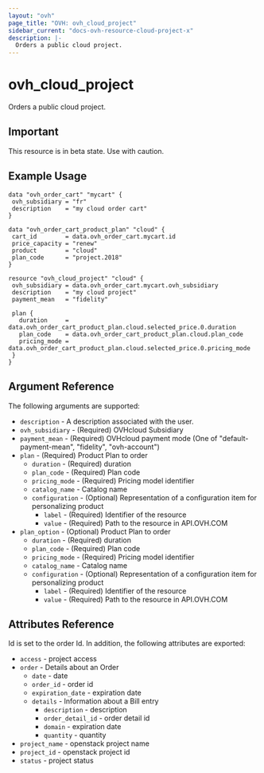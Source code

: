 ```yaml
---
layout: "ovh"
page_title: "OVH: ovh_cloud_project"
sidebar_current: "docs-ovh-resource-cloud-project-x"
description: |-
  Orders a public cloud project.
---
```


# ovh_cloud_project

Orders a public cloud project.

## Important

This resource is in beta state. Use with caution.

## Example Usage

```hcl
data "ovh_order_cart" "mycart" {
 ovh_subsidiary = "fr"
 description    = "my cloud order cart"
}

data "ovh_order_cart_product_plan" "cloud" {
 cart_id        = data.ovh_order_cart.mycart.id
 price_capacity = "renew"
 product        = "cloud"
 plan_code      = "project.2018"
}

resource "ovh_cloud_project" "cloud" {
 ovh_subsidiary = data.ovh_order_cart.mycart.ovh_subsidiary
 description    = "my cloud project"
 payment_mean   = "fidelity"

 plan {
   duration     = data.ovh_order_cart_product_plan.cloud.selected_price.0.duration
   plan_code    = data.ovh_order_cart_product_plan.cloud.plan_code
   pricing_mode = data.ovh_order_cart_product_plan.cloud.selected_price.0.pricing_mode
 }
}
```

## Argument Reference

The following arguments are supported:

* `description` - A description associated with the user.
* `ovh_subsidiary` - (Required) OVHcloud Subsidiary
* `payment_mean` - (Required) OVHcloud payment mode (One of "default-payment-mean", "fidelity", "ovh-account")
* `plan` - (Required) Product Plan to order
  * `duration` - (Required) duration
  * `plan_code` - (Required) Plan code
  * `pricing_mode` - (Required) Pricing model identifier
  * `catalog_name` - Catalog name
  * `configuration` - (Optional) Representation of a configuration item for personalizing product
    * `label` - (Required) Identifier of the resource
    * `value` - (Required) Path to the resource in API.OVH.COM
* `plan_option` - (Optional) Product Plan to order
  * `duration` - (Required) duration
  * `plan_code` - (Required) Plan code
  * `pricing_mode` - (Required) Pricing model identifier
  * `catalog_name` - Catalog name
  * `configuration` - (Optional) Representation of a configuration item for personalizing product
    * `label` - (Required) Identifier of the resource
    * `value` - (Required) Path to the resource in API.OVH.COM


## Attributes Reference

Id is set to the order Id. In addition, the following attributes are exported:

* `access` - project access
* `order` - Details about an Order
  * `date` - date
  * `order_id` - order id
  * `expiration_date` - expiration date
  * `details` - Information about a Bill entry
    * `description` - description
    * `order_detail_id` - order detail id
    * `domain` - expiration date
    * `quantity` - quantity
* `project_name` - openstack project name
* `project_id` - openstack project id
* `status` - project status
